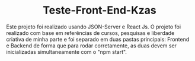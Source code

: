 <h1 align='center'> Teste-Front-End-Kzas </h1>

Este projeto foi realizado usando JSON-Server e React Js.
 O projeto foi realizado com base em referências de cursos, pesquisas e liberdade criativa de minha parte e foi separado em duas pastas principais: Frontend e Backend de forma que para rodar corretamente, as duas devem ser inicializadas simultaneamente com o "npm start".

